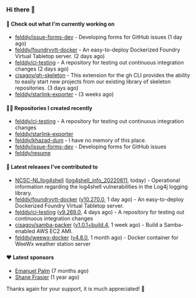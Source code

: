 ### Hi there 👋

#### 👷 Check out what I'm currently working on

- [felddy/issue-forms-dev](https://github.com/felddy/issue-forms-dev) - Developing forms for GitHub issues (1 day ago)
- [felddy/foundryvtt-docker](https://github.com/felddy/foundryvtt-docker) - An easy-to-deploy Dockerized Foundry Virtual Tabletop server. (2 days ago)
- [felddy/ci-testing](https://github.com/felddy/ci-testing) - A repository for testing out continuous integration changes (2 days ago)
- [cisagov/gh-skeleton](https://github.com/cisagov/gh-skeleton) - This extension for the gh CLI provides the ability to easily start new projects from our existing library of skeleton repositories. (3 days ago)
- [felddy/starlink-exporter](https://github.com/felddy/starlink-exporter) -  (3 weeks ago)

#### 👨‍💻 Repositories I created recently

- [felddy/ci-testing](https://github.com/felddy/ci-testing) - A repository for testing out continuous integration changes
- [felddy/starlink-exporter](https://github.com/felddy/starlink-exporter)
- [felddy/khazad-dum](https://github.com/felddy/khazad-dum) - I have no memory of this place.
- [felddy/issue-forms-dev](https://github.com/felddy/issue-forms-dev) - Developing forms for GitHub issues
- [felddy/resume](https://github.com/felddy/resume)

#### 🚀 Latest releases I've contributed to

- [NCSC-NL/log4shell](https://github.com/NCSC-NL/log4shell) ([log4shell_info_20220611](https://github.com/NCSC-NL/log4shell/releases/tag/log4shell_info_20220611), today) - Operational information regarding the log4shell vulnerabilities in the Log4j logging library.
- [felddy/foundryvtt-docker](https://github.com/felddy/foundryvtt-docker) ([v10.270.0](https://github.com/felddy/foundryvtt-docker/releases/tag/v10.270.0), 1 day ago) - An easy-to-deploy Dockerized Foundry Virtual Tabletop server.
- [felddy/ci-testing](https://github.com/felddy/ci-testing) ([v9.269.0](https://github.com/felddy/ci-testing/releases/tag/v9.269.0), 4 days ago) - A repository for testing out continuous integration changes
- [cisagov/samba-packer](https://github.com/cisagov/samba-packer) ([v1.0.1&#43;build.4](https://github.com/cisagov/samba-packer/releases/tag/v1.0.1%2Bbuild.4), 1 week ago) - Build a Samba-enabled AWS EC2 AMI.
- [felddy/weewx-docker](https://github.com/felddy/weewx-docker) ([v4.8.0](https://github.com/felddy/weewx-docker/releases/tag/v4.8.0), 1 month ago) - Docker container for WeeWx weather station server

#### ❤️ Latest sponsors
- [Emanuel Palm](https://github.com/PalmEmanuel) (7 months ago)
- [Shane Frasier](https://github.com/jsf9k) (1 year ago)

Thanks again for your support, it is much appreciated! 🙏